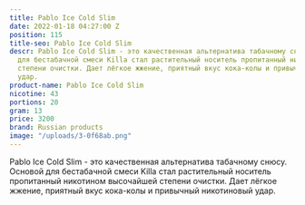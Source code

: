 ```yaml
---
title: Pablo Ice Cold Slim
date: 2022-01-18 04:27:00 Z
position: 115
title-seo: Pablo Ice Cold Slim
descr: Pablo Ice Cold Slim - это качественная альтернатива табачному снюсу. Основой
  для бестабачной смеси Killa стал растительный носитель пропитанный никотином высочайшей
  степени очистки. Дает лёгкое жжение, приятный вкус кока-колы и привычный никотиновый
  удар.
product-name: Pablo Ice Cold Slim
nicotine: 43
portions: 20
gram: 13
price: 3200
brand: Russian products
image: "/uploads/3-0f68ab.png"
---
```


Pablo Ice Cold Slim - это качественная альтернатива табачному снюсу. Основой для бестабачной смеси Killa стал растительный носитель пропитанный никотином высочайшей степени очистки. Дает лёгкое жжение, приятный вкус кока-колы и привычный никотиновый удар.